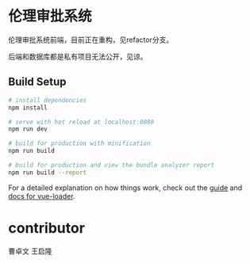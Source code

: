 # 伦理审批系统

伦理审批系统前端，目前正在重构，见refactor分支。

后端和数据库都是私有项目无法公开，见谅。

## Build Setup

``` bash
# install dependencies
npm install

# serve with hot reload at localhost:8080
npm run dev

# build for production with minification
npm run build

# build for production and view the bundle analyzer report
npm run build --report
```

For a detailed explanation on how things work, check out the [guide](http://vuejs-templates.github.io/webpack/) and [docs for vue-loader](http://vuejs.github.io/vue-loader).

# contributor
曹卓文 王启隆
